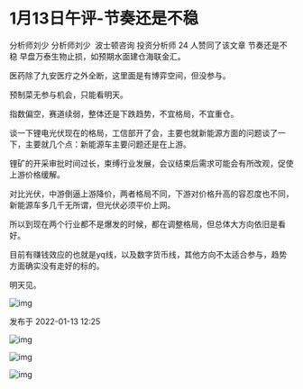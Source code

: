 # 1月13日午评-节奏还是不稳
分析师刘少
分析师刘少
​​
波士顿咨询 投资分析师
24 人赞同了该文章
节奏还是不稳
早盘万泰生物止损，如预期水面建仓海联金汇。



医药除了九安医疗之外全断，这里面是有博弈空间，但没参与。



预制菜无参与机会，只能看明天。



指数偏空，赛道续弱，整体还是下跌趋势，不宜格局，不宜重仓。



谈一下锂电光伏现在的格局，工信部开了会，主要也就新能源方面的问题谈了一下，主要就几个点：新能源车主要问题还是在上游。



锂矿的开采审批时间过长，束缚行业发展，会议结束后需求可能会有所改观，促使上游价格缓解。



对比光伏，中游倒逼上游降价，两者格局不同，下游对价格升高的容忍度也不同，新能源车多几千无所谓，但光伏必须平价上网。



所以到现在两个行业都不是爆发的时候，都在调整格局，但总体大方向依旧是看好。



目前有赚钱效应的也就是yq线，以及数字货币线，其他方向不太适合参与，趋势方面确实没有走好的标的。​



明天见。

![img](https://pic1.zhimg.com/80/v2-7045cc0c8f285a06928f51eaec138914_1440w.jpg?source=d16d100b)







发布于 2022-01-13 12:25


![img]()

![img]()

![img]()